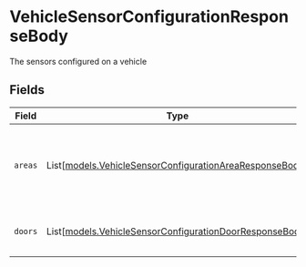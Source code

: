 # VehicleSensorConfigurationResponseBody

The sensors configured on a vehicle


## Fields

| Field                                                                                                              | Type                                                                                                               | Required                                                                                                           | Description                                                                                                        |
| ------------------------------------------------------------------------------------------------------------------ | ------------------------------------------------------------------------------------------------------------------ | ------------------------------------------------------------------------------------------------------------------ | ------------------------------------------------------------------------------------------------------------------ |
| `areas`                                                                                                            | List[[models.VehicleSensorConfigurationAreaResponseBody](../models/vehiclesensorconfigurationarearesponsebody.md)] | :heavy_minus_sign:                                                                                                 | Configured sensor areas on the vehicle with its associated sensors                                                 |
| `doors`                                                                                                            | List[[models.VehicleSensorConfigurationDoorResponseBody](../models/vehiclesensorconfigurationdoorresponsebody.md)] | :heavy_minus_sign:                                                                                                 | Configured door monitors on the vehicle                                                                            |